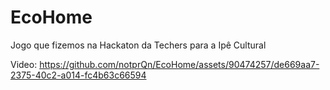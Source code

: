 # EcoHome
Jogo que fizemos na Hackaton da Techers para a Ipê Cultural

Video:
https://github.com/notprQn/EcoHome/assets/90474257/de669aa7-2375-40c2-a014-fc4b63c66594

